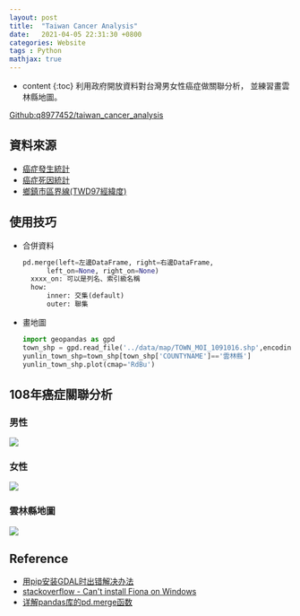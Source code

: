 ```yaml
---
layout: post 
title:  "Taiwan Cancer Analysis"
date:   2021-04-05 22:31:30 +0800 
categories: Website 
tags : Python 
mathjax: true
---
```

* content
{:toc} 
利用政府開放資料對台灣男女性癌症做關聯分析，
並練習畫雲林縣地圖。

[Github:q8977452/taiwan_cancer_analysis](https://github.com/q8977452/taiwan_cancer_analysis)



  

## 資料來源
* [癌症發生統計](https://data.gov.tw/dataset/6399)
* [癌症死因統計](https://data.gov.tw/dataset/8154)
* [鄉鎮市區界線(TWD97經緯度)](https://data.gov.tw/dataset/7441)
	
## 使用技巧
* 合併資料
    ```python
    pd.merge(left=左邊DataFrame, right=右邊DataFrame, 
          left_on=None, right_on=None)
      xxxx_on: 可以是列名、索引級名稱
      how: 
          inner: 交集(default)
          outer: 聯集
    
    ```
* 畫地圖
   ```python
   import geopandas as gpd
   town_shp = gpd.read_file('../data/map/TOWN_MOI_1091016.shp',encoding='utf-8')
   yunlin_town_shp=town_shp[town_shp['COUNTYNAME']=='雲林縣']
   yunlin_town_shp.plot(cmap='RdBu')
   ```
  
## 108年癌症關聯分析
### 男性
![](https://raw.githubusercontent.com/q8977452/taiwan_cancer_analysis/main/img/male_cancer_cor.png)

### 女性
![](https://raw.githubusercontent.com/q8977452/taiwan_cancer_analysis/main/img/female_cancer_cor.png)

### 雲林縣地圖
![](https://raw.githubusercontent.com/q8977452/taiwan_cancer_analysis/main/img/yulin.png)

## Reference

* [用pip安装GDAL时出错解决办法](https://blog.csdn.net/qq_38316655/article/details/105697886)
* [stackoverflow - Can't install Fiona on Windows](https://stackoverflow.com/questions/50876702/cant-install-fiona-on-windows)
* [详解pandas库的pd.merge函数](https://blog.csdn.net/brucewong0516/article/details/82707492)